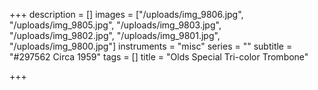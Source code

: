+++
description = []
images = ["/uploads/img_9806.jpg", "/uploads/img_9805.jpg", "/uploads/img_9803.jpg", "/uploads/img_9802.jpg", "/uploads/img_9801.jpg", "/uploads/img_9800.jpg"]
instruments = "misc"
series = ""
subtitle = "#297562  Circa 1959"
tags = []
title = "Olds Special Tri-color Trombone"

+++
